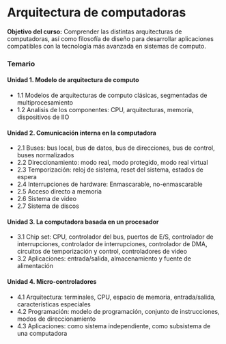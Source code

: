 # Arquitectura de computadoras
**Objetivo del curso:** Comprender las distintas arquitecturas de computadoras, así como filosofía de diseño para desarrollar aplicaciones compatibles con la tecnología más avanzada en sistemas de computo.
### Temario
#### Unidad 1. Modelo de arquitectura de computo
- 1.1 Modelos de arquitecturas de computo clásicas, segmentadas de multiprocesamiento 
- 1.2 Analisis de los componentes: CPU, arquitecturas, memoría, dispositivos de IIO

#### Unidad 2. Comunicación interna en la computadora 
- 2.1 Buses: bus local, bus de datos, bus de direcciones, bus de control, buses normalizados
- 2.2 Direccionamiento: modo real, modo protegido, modo real virtual
- 2.3 Temporización: reloj de sistema, reset del sistema, estados de espera
- 2.4 Interrupciones de hardware: Enmascarable, no-enmascarable
- 2.5 Acceso directo a memoria
- 2.6 Sistema de video
- 2.7 Sistema de discos

#### Unidad 3. La computadora basada en un procesador
- 3.1 Chip set: CPU, controlador del bus, puertos de E/S, controlador de interrupciones, controlador de interrupciones, controlador de DMA, circuitos de temporización y control, controladores de video
- 3.2 Aplicaciones: entrada/salida, almacenamiento y fuente de alimentación
#### Unidad 4. Micro-controladores 
- 4.1 Arquitectura: terminales, CPU, espacio de memoria, entrada/salida, características especiales
- 4.2 Programación: modelo de programación, conjunto de instrucciones, modos de direccionamiento
- 4.3 Aplicaciones: como sistema independiente, como subsistema de una computadora
